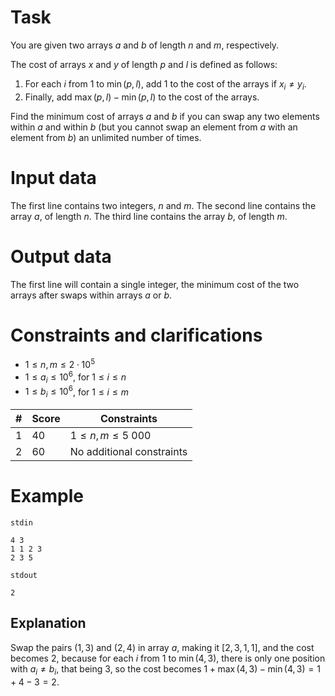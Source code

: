 
# Task

You are given two arrays $a$ and $b$ of length $n$ and $m$, respectively.

The cost of arrays $x$ and $y$ of length $p$ and $l$ is defined as follows:

1. For each $i$ from $1$ to $\min(p, l)$, add $1$ to the cost of the arrays if $x_i \not= y_i$.
2. Finally, add $\max(p, l) - \min(p, l)$ to the cost of the arrays.

Find the minimum cost of arrays $a$ and $b$ if you can swap any two elements within $a$ and within $b$ (but you cannot swap an element from $a$ with an element from $b$) an unlimited number of times.

# Input data

The first line contains two integers, $n$ and $m$. The second line contains the array $a$, of length $n$. The third line contains the array $b$, of length $m$.

# Output data

The first line will contain a single integer, the minimum cost of the two arrays after swaps within arrays $a$ or $b$.

# Constraints and clarifications

* $1 \leq n, m \leq 2 \cdot 10^5$
* $1 \leq a_i \leq 10^6$, for $1 \leq i \leq n$
* $1 \leq b_i \leq 10^6$, for $1 \leq i \leq m$

| # | Score | Constraints                              |
| - | ----- | -----------------------------------------|
| 1 | 40    | $1 \leq n, m \leq 5\ 000$                |
| 2 | 60    | No additional constraints                |

# Example

`stdin`
```
4 3
1 1 2 3
2 3 5
```

`stdout`
```
2
```

## Explanation

Swap the pairs $(1, 3)$ and $(2, 4)$ in array $a$, making it $[2, 3, 1, 1]$, and the cost becomes $2$, because for each $i$ from $1$ to $\min(4, 3)$, there is only one position with $a_i \not= b_i$, that being $3$, so the cost becomes $1+\max(4,3)-\min(4, 3)=1+4-3=2$.
